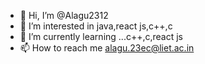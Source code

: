 - 👋 Hi, I’m @Alagu2312
- 👀 I’m interested in java,react js,c++,c
- 🌱 I’m currently learning ...c++,c,react js
- 📫 How to reach me alagu.23ec@liet.ac.in

<!---
Alagu2312/Alagu2312 is a ✨ special ✨ repository because its `README.md` (this file) appears on your GitHub profile.
You can click the Preview link to take a look at your changes.
--->
